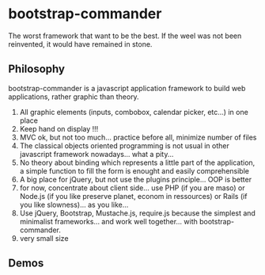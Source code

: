 # bootstrap-commander #

The worst framework that want to be the best.
If the weel was not been reinvented, it would have remained in stone.

## Philosophy ##

bootstrap-commander is a javascript application framework to build web applications, rather graphic than theory. 

1.  All graphic elements (inputs, combobox, calendar picker, etc...) in one place
2.  Keep hand on display !!! 
2.  MVC ok, but not too much... practice before all, minimize number of files
1.  The classical objects oriented programming is not usual in other javascript framework nowadays... what a pity... 
1.  No theory about binding which represents a little part of the application, a simple function to fill the form is enought and easily comprehensible
1.  A big place for jQuery, but not use the plugins principle... OOP is better
2.  for now, concentrate about client side... use PHP (if you are maso) or Node.js (if you like preserve planet, econom in ressources) or Rails (if you like slowness)... as you like...
3.  Use jQuery, Bootstrap, Mustache.js, require.js because the simplest and minimalist frameworks... and work well together... with bootstrap-commander.
4.  very small size

## Demos ##


